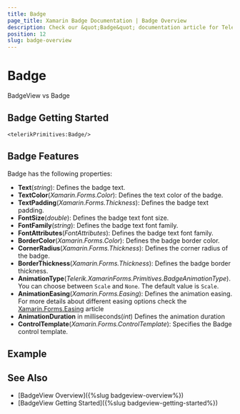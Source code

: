 ```yaml
---
title: Badge
page_title: Xamarin Badge Documentation | Badge Overview
description: Check our &quot;Badge&quot; documentation article for Telerik Badge for Xamarin control.
position: 12
slug: badge-overview
---
```


# Badge

BadgeView vs Badge


## Badge Getting Started

```XAML
<telerikPrimitives:Badge/>
```

## Badge Features

Badge has the following properties: 

* **Text**(*string*): Defines the badge text.
* **TextColor**(*Xamarin.Forms.Color*): Defines the text color of the badge.
* **TextPadding**(*Xamarin.Forms.Thickness*): Defines the badge text padding.
* **FontSize**(*double*): Defines the badge text font size.
* **FontFamily**(*string*): Defines the badge text font family.
* **FontAttributes**(*FontAttributes*): Defines the badge text font family.
* **BorderColor**(*Xamarin.Forms.Color*): Defines the badge border color.
* **CornerRadius**(*Xamarin.Forms.Thickness*): Defines the corner radius of the badge.
* **BorderThickness**(*Xamarin.Forms.Thickness*): Defines the badge border thickness.
* **AnimationType**(*Telerik.XamarinForms.Primitives.BadgeAnimationType*). You can choose between `Scale` and `None`. The default value is `Scale`.
* **AnimationEasing**(*Xamarin.Forms.Easing*): Defines the animation easing. For more details about different easing options check the [Xamarin.Forms.Easing](https://docs.microsoft.com/en-us/xamarin/xamarin-forms/user-interface/animation/easing) article
* **AnimationDuration** in milliseconds(*int*) Defines the animation duration
* **ControlTemplate**(*Xamarin.Forms.ControlTemplate*): Specifies the Badge control template.

## Example



## See Also

- [BadgeView Overview]({%slug badgeview-overview%})
- [BadgeView Getting Started]({%slug badgeview-getting-started%})